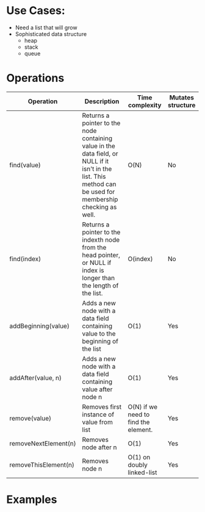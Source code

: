 # Use Cases:

- Need a list that will grow
- Sophisticated data structure
	- heap
	- stack
	- queue

# Operations

|Operation |	Description |	Time complexity |	Mutates structure|
| --- | --- | --- | --- |
|find(value) 	|Returns a pointer to the node containing value in the data field, or NULL if it isn't in the list. This method can be used for membership checking as well. 	|O(N) |	No
|find(index) 	|Returns a pointer to the indexth node from the head pointer, or NULL if index is longer than the length of the list. 	|O(index) 	|No
|addBeginning(value) 	|Adds a new node with a data field containing value to the beginning of the list 	|O(1) 	|Yes
|addAfter(value, n) 	|Adds a new node with a data field containing value after node n 	|O(1) 	|Yes
|remove(value) 	|Removes first instance of value from list 	|O(N) if we need to find the element.|	Yes
|removeNextElement(n) 	|Removes node after n |	O(1) 	|Yes
|removeThisElement(n) 	|Removes node n 	|O(1) on doubly linked-list |	Yes

# Examples
